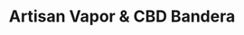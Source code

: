 ---
title: "Artisan Vapor & CBD Bandera"
url: /san-antonio/artisan-vapor-und-cbd-bandera/
shop: E-Zigaretten
---